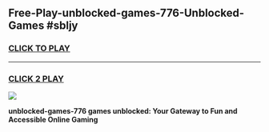 
## Free-Play-unblocked-games-776-Unblocked-Games #sbljy
<h3>
<a href="https://news.freeplayer.one?title=unblocked-games-776&ref=8M">CLICK TO PLAY</a></h3>
<hr>

<h3>
<a href="https://news.freeplayer.one?title=unblocked-games-776&ref=8M">CLICK 2 PLAY</a>
  
</h3>

<a href="https://news.freeplayer.one?title=unblocked-games-776&ref=8M"><img src="https://clearcache.store/games.png"></a>


**unblocked-games-776 games unblocked: Your Gateway to Fun and Accessible Online Gaming**

